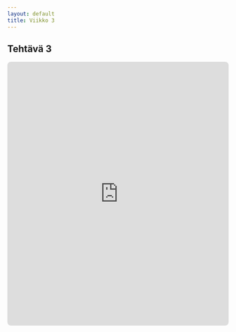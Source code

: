 ```yaml
---
layout: default
title: Viikko 3
---
```

## **Tehtävä 3**

<iframe src="https://dovile-mart.github.io/tehtavat/vko3/index.html" width="100%" height="600" style="border:none; border-radius:8px"></iframe>
